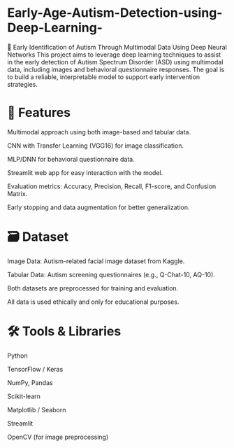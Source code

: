 # Early-Age-Autism-Detection-using-Deep-Learning-

🧠 Early Identification of Autism Through Multimodal Data Using Deep Neural Networks
This project aims to leverage deep learning techniques to assist in the early detection of Autism Spectrum Disorder (ASD) using multimodal data, including images and behavioral questionnaire responses. The goal is to build a reliable, interpretable model to support early intervention strategies.

# 🚀 Features
  Multimodal approach using both image-based and tabular data.
  
  CNN with Transfer Learning (VGG16) for image classification.
  
  MLP/DNN for behavioral questionnaire data.
  
  Streamlit web app for easy interaction with the model.
  
  Evaluation metrics: Accuracy, Precision, Recall, F1-score, and Confusion Matrix.
  
  Early stopping and data augmentation for better generalization.


 # 🗃️ Dataset
  Image Data: Autism-related facial image dataset from Kaggle.
  
  Tabular Data: Autism screening questionnaires (e.g., Q-Chat-10, AQ-10).
  
  Both datasets are preprocessed for training and evaluation.
  
  All data is used ethically and only for educational purposes.

# 🛠️ Tools & Libraries
Python

TensorFlow / Keras

NumPy, Pandas

Scikit-learn

Matplotlib / Seaborn

Streamlit

OpenCV (for image preprocessing)


